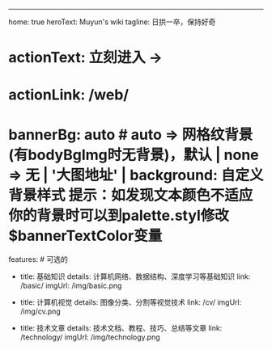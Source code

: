 ---
home: true
heroText: Muyun's wiki
tagline: 日拱一卒，保持好奇
# actionText: 立刻进入 →
# actionLink: /web/
# bannerBg: auto # auto => 网格纹背景(有bodyBgImg时无背景)，默认 | none => 无 | '大图地址' | background: 自定义背景样式       提示：如发现文本颜色不适应你的背景时可以到palette.styl修改$bannerTextColor变量

features: # 可选的
  - title: 基础知识
    details: 计算机网络、数据结构、深度学习等基础知识
    link: /basic/
    imgUrl: /img/basic.png
  

  - title: 计算机视觉
    details: 图像分类、分割等视觉技术
    link: /cv/ 
    imgUrl: /img/cv.png 

  - title: 技术文章
    details: 技术文档、教程、技巧、总结等文章
    link: /technology/
    imgUrl: /img/technology.png
  
